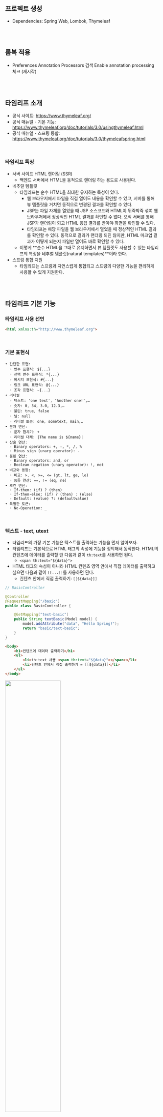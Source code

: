 ## 프로젝트 생성

- Dependencies: Spring Web, Lombok, Thymeleaf

<br><br>

## 롬복 적용

- Preferences Annotation Processors 검색 Enable annotation processing 체크 (재시작)

<br><br>

## 타임리프 소개

- 공식 사이트: https://www.thymeleaf.org/
- 공식 매뉴얼 - 기본 기능: https://www.thymeleaf.org/doc/tutorials/3.0/usingthymeleaf.html
- 공식 매뉴얼 - 스프링 통합: https://www.thymeleaf.org/doc/tutorials/3.0/thymeleafspring.html

<br>

### 타임리프 특징

- 서버 사이드 HTML 랜더링 (SSR)
    - 백엔드 서버에서 HTML을 동적으로 랜더링 하는 용도로 사용된다.
- 네추럴 템플릿
    - 타임리프는 순수 HTML을 최대한 유지하는 특성이 있다.
        - 웹 브라우저에서 파일을 직접 열어도 내용을 확인할 수 있고, 서버를 통해 뷰 템플릿을 거치면 동적으로 변경된 결과를 확인할 수 있다.
        - JSP는 파일 자체를 열었을 때 JSP 소스코드와 HTML이 뒤죽박죽 섞여 웹 브라우저에서 정상적인 HTML 결과를 확인할 수 없다. 오직 서버를 통해 JSP가 랜더링이 되고 HTML 응답 결과를 받아야 화면을 확인할 수 있다.
        - 타임리프는 해당 파일을 웹 브라우저에서 열었을 때 정상적인 HTML 결과를 확인할 수 있다. 동적으로 결과가 랜더링 되진 않지만, HTML 마크업 결과가 어떻게 되는지 파일만 열어도 바로 확인할 수 있다.
    - 이렇게 **순수 HTML을 그대로 유지하면서 뷰 템플릿도 사용할 수 있는 타임리프의 특징을 네추럴 템플릿(natural templates)**이라 한다.
- 스프링 통합 지원
    - 타임리프는 스프링과 자연스럽게 통합되고 스프링의 다양한 기능을 편리하게 사용할 수 있게 지원한다.

<br><br>

## 타임리프 기본 기능

### 타임리프 사용 선언

```html
<html xmlns:th="http://www.thymeleaf.org">
```

<br>

### 기본 표현식

```
• 간단한 표현:
  ◦ 변수 표현식: ${...}
  ◦ 선택 변수 표현식: *{...}
  ◦ 메시지 표현식: #{...}
  ◦ 링크 URL 표현식: @{...}
  ◦ 조각 표현식: ~{...}
• 리터럴
  ◦ 텍스트: 'one text', 'Another one!',…
  ◦ 숫자: 0, 34, 3.0, 12.3,…
  ◦ 불린: true, false
  ◦ 널: null
  ◦ 리터럴 토큰: one, sometext, main,…
• 문자 연산:
  ◦ 문자 합치기: +
  ◦ 리터럴 대체: |The name is ${name}|
• 산술 연산:
  ◦ Binary operators: +, -, *, /, %
  ◦ Minus sign (unary operator): -
• 불린 연산:
  ◦ Binary operators: and, or
  ◦ Boolean negation (unary operator): !, not
• 비교와 동등:
  ◦ 비교: >, <, >=, <= (gt, lt, ge, le)
  ◦ 동등 연산: ==, != (eq, ne)
• 조건 연산:
  ◦ If-then: (if) ? (then)
  ◦ If-then-else: (if) ? (then) : (else)
  ◦ Default: (value) ?: (defaultvalue)
• 특별한 토큰:
  ◦ No-Operation: _
```

<br>

### 텍스트 - text, utext

- 타임리프의 가장 기본 기능은 텍스트를 출력하는 기능을 먼저 알아보자.
- 타임리프는 기본적으로 HTML 태그의 속성에 기능을 정의해서 동작한다. HTML의 컨텐츠에 데이터를 출력할 땐 다음과 같이 `th:text`를 사용하면 된다.
    - `<span th:text="${data}">`
- HTML 태그의 속성이 아니라 HTML 컨텐츠 영역 안에서 직접 데이터를 출력하고 싶으면 다음과 같이 `[[...]]`를 사용하면 된다.
    - 컨텐츠 안에서 직접 출력하기: `[[${data}]]`

```java
// BasicController

@Controller
@RequestMapping("/basic")
public class BasicController {

    @GetMapping("text-basic")
    public String textBasic(Model model) {
        model.addAttribute("data", "Hello Spring!");
        return "basic/text-basic";
    }
}
```

```html
<body>
    <h1>컨텐츠에 데이터 출력하기</h1>
    <ul>
        <li>th:text 사용 <span th:text="${data}"></span></li>
        <li>컨텐츠 안에서 직접 출력하기 = [[${data}]]</li>
    </ul>
</body>
```

<img src=https://github.com/muyaaho/spring-mvc2/assets/76798969/fc422df7-78d8-4035-b2cc-6655a1398afa width="60%" height="60%"/><br>

<br><br>

## Escape

- HTML 문서는 `<`, `>`같은 특수 문자를 기반으로 정의된다. 따라서 뷰 템플릿으로 HTML 화면을 생성할 때는 출력하는 데이터에 이러한 특수 문자가 있는 것을 주의해서 사용해야 한다.

<br>

#### 변경 전

`"Hello Spring!"`

<br>

#### 변경 후

`"Hello <b>Spring!</b>`

`<b>` 태그를 사용해서 **Spring!**이라는 단어가 진하게 나오도록 해보자.

- 웹 브라우저에서 실행 결과를 보자
    - 웹 브라우저: `Hello <b>Spring!</b>`
    - 소스 보기: `Hello &lt;b&gt;Spring!&lt;/b&gt;`
- 개발자가 의도한 것은 `<b>`가 있으면 해당 부분을 강조하는 것이 목적이었는데 `<b>` 태그가 그대로 나온다.
- 소스보기를 하면 `<` 부분이 `&lt;` 로 변경된 것을 확인할 수 있다.

<br>

### HTML 엔티티

- 웹 브라우저는 `<`를 HTML 태그의 시작으로 인식한다. 따라서 `<`를 태그의 시작이 아니라 문자로 표현할 방법이 필요한데, 이것을 **HTML 엔티티**라 한다.
- 그리고 HTML에서 사용하는 특수 문자를 HTML 엔티티로 변경하는 것을 이스케이프(escape)라 한다.
- 타임리프가 제공하는 `th:text`, `[[...]]`는 **기본적으로 이스케이프(escape)를 제공**한다.
    - `<` → `&lt;`
    - `>` → `&gt;`
    - 더 자세한 내용은 HTML 엔티티로 검색해 보자.

<br><br>

## Unescape

- 타임리프는 이스케이프를 사용하지 않는 기능을 제공한다.
    - `th:text` → `th:utext`
    - `[[...]]` → `[(...)]`

<br>

```java
// BasicController
    @GetMapping("text-unescaped")
    public String textUnescaped(Model model) {
        model.addAttribute("data", "Hello <b>Spring!</b>");
        return "basic/text-unescaped";
    }
```

```html
<body>
<h1>text vs utext</h1>
<ul>
    <li>th:text = <span th:text="${data}"></span></li>
    <li>th:utext = <span th:utext="${data}"></span></li>
</ul>
<h1><span th:inline="none">[[...]] vs [(...)]</span></h1>
<ul>
    <li><span th:inline="none">[[...]] = </span>[[${data}]]</li>
    <li><span th:inline="none">[(...)] = </span>[(${data})]</li>
</ul>
</body>
```

<img src=https://github.com/muyaaho/spring-mvc2/assets/76798969/84231eba-d3a8-4aa6-9e0b-0c04e5a057cc width="60%" height="60%"/><br>

- `th:inline="none"` : 타임리프는 `[[...]]` 를 해석하기 때문에 화면에 `[[...]]` 글자를 보여줄 수 없다. 이 태그 안에서는 타임리프가 해석하지 말라는 옵션이다.

> **주의!**  
실제 서비스를 개발하다 보면 escape를 사용하지 않아서 HTML이 정상 렌더링 되지 않는 수많은 문제가 발생한다. 
escape를 기본으로 하고, 꼭 필요할 때만 unescape를 사용하자.
> 

<br><br>

## 변수 - SpringEL

타임리프에서 변수를 사용할 때는 변수 표현식을 사용한다.

### 변수 표현식

- `${...}`
- 이 변수 표현식에는 스프링 EL이라는 스프링이 제공하는 표현식을 사용할 수 있다.

<br>

```java
// BasicController
    @GetMapping("/variable")
    public String variable(Model model) {
        User userA = new User("userA", 10);
        User userB = new User("userB", 20);

        List<User> list = new ArrayList<>();
        list.add(userA);
        list.add(userB);

        Map<String, User> map = new HashMap<>();
        map.put("userA", userA);
        map.put("userB", userB);

        model.addAttribute("user", userA);
        model.addAttribute("users", list);
        model.addAttribute("userMap", map);

        return "basic/variable";
    }
    
    @Data
    static class User {
        private String username;
        private int age;

        public User(String username, int age) {
            this.username = username;
            this.age = age;
        }
    }
```

```html
<body>
<h1>SpringEL 표현식</h1>
<ul>Object
    <li>${user.username} = <span th:text="${user.username}"></span></li>
    <li>${user['username']} = <span th:text="${user['username']}"></span></li>
    <li>${user.getUsername()} = <span th:text="${user.getUsername()}"></span></li>
</ul>
<ul>List
    <li>${users[0].username} = <span th:text="${users[0].username}"></span></li>
    <li>${users[0]['username']} = <span th:text="${users[0]['username']}"></span></li>
    <li>${users[0].getUsername()} = <span th:text="${users[0].getUsername()}"></span></li>
</ul>
<ul>Map
    <li>${userMap['userA'].username} = <span th:text="${userMap['userA'].username}"></span></li>
    <li>${userMap['userA']['username']} = <span th:text="${userMap['userA']['username']}"></span></li>
    <li>${userMap['userA'].getUsername()} = <span th:text="${userMap['userA'].getUsername()}"></span></li>
</ul>

<h1>지역 변수 - (th:with)</h1>
<div th:with="first=${users[0]}">
    <p>처음 사람의 이름은 <span th:text="${first.username}"></span></p>
</div>
</body>
```

<br>

### SpringEL 다양한 표현식 사용

#### Object

- `user.username`: user의 username을 프로퍼티 접근 → `user.getUsername()`
- `user['username']` : 동적으로 값을 꺼낼 수 있다. → `user.getUsername()`
- `user.getUsername()`: user의 `getUsername()`을 직접 호출한다.

#### List

- `users[0].username`: List에서 첫 번째 회원을 찾고 username 프로퍼티 접근 → `list.get(0).getUsername()`
- `user[0]['username']`: 위와 같다.
- `users[0].getUsername()`: List에서 첫 번째 회원을 찾고 메서드 직접 호출

#### Map

- `userMap['userA'].username`: Map에서 userA를 찾고 username 프로퍼티 접근 → `map.get("userA").getUsername()`
- `userMap[’userA’][’username’]`: 위와 같음
- `userMap['userA'].getUsername()`: Map에서 userA를 찾고 메서드 직접 호출
